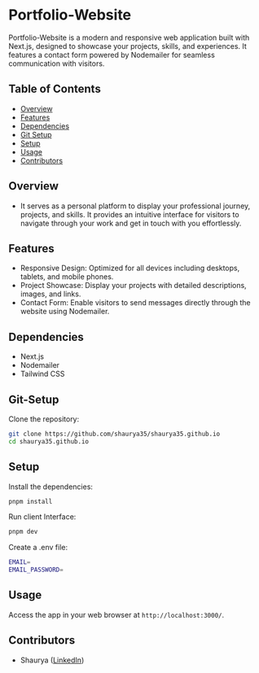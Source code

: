 # Portfolio-Website

Portfolio-Website is a modern and responsive web application built with Next.js, designed to showcase your projects, skills, and experiences. It features a contact form powered by Nodemailer for seamless communication with visitors.

## Table of Contents

- [Overview](#Overview)
- [Features](#features)
- [Dependencies](#dependencies)
- [Git Setup](#Git-Setup)
- [Setup](#Setup)
- [Usage](#usage)
- [Contributors](#contributors)

## Overview

- It serves as a personal platform to display your professional journey, projects, and skills. It provides an intuitive interface for visitors to navigate through your work and get in touch with you effortlessly.

## Features

- Responsive Design: Optimized for all devices including desktops, tablets, and mobile phones.
- Project Showcase: Display your projects with detailed descriptions, images, and links.
- Contact Form: Enable visitors to send messages directly through the website using Nodemailer.

## Dependencies

- Next.js
- Nodemailer
- Tailwind CSS

## Git-Setup

Clone the repository:

```bash
git clone https://github.com/shaurya35/shaurya35.github.io
cd shaurya35.github.io
```
## Setup

Install the dependencies:
```bash
pnpm install
```

Run client Interface:
```bash
pnpm dev
```

Create a .env file:
```bash
EMAIL=
EMAIL_PASSWORD=
```

## Usage

Access the app in your web browser at `http://localhost:3000/`.

## Contributors

- Shaurya ([LinkedIn](https://www.linkedin.com/in/shaurya--jha/))